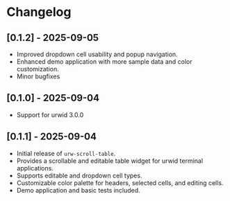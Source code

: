 # Changelog

## [0.1.2] - 2025-09-05

- Improved dropdown cell usability and popup navigation.
- Enhanced demo application with more sample data and color customization.
- Minor bugfixes

## [0.1.0] - 2025-09-04

- Support for urwid 3.0.0

## [0.1.1] - 2025-09-04

- Initial release of `urw-scroll-table`.
- Provides a scrollable and editable table widget for urwid terminal applications.
- Supports editable and dropdown cell types.
- Customizable color palette for headers, selected cells, and editing cells.
- Demo application and basic tests included.

